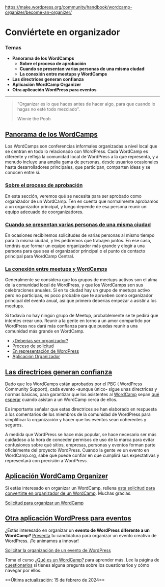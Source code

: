 https://make.wordpress.org/community/handbook/wordcamp-organizer/become-an-organizer/

# Conviértete en organizador

### Temas
- **Panorama de los WordCamps**
    - **Sobre el proceso de aprobación**
    - **Cuando se presentan varias personas de una misma ciudad**
    - **La conexión entre meetups y WordCamps**
- **Las directrices generan confianza**
- **Aplicación WordCamp Organizer**
- **Otra aplicación WordPress para eventos**

---

> "Organizar es lo que haces antes de hacer algo, para que cuando lo hagas no esté todo mezclado".
> 
> Winnie the Pooh

## [Panorama de los WordCamps](https://make.wordpress.org/community/handbook/wordcamp-organizer/become-an-organizer/#an-overview-of-wordcamps)

Los WordCamps son conferencias informales organizadas a nivel local que se centran en todo lo relacionado con WordPress. Cada WordCamp es diferente y refleja la comunidad local de WordPress a la que representa, y a menudo incluye una amplia gama de personas, desde usuarios ocasionales hasta desarrolladores principales, que participan, comparten ideas y se conocen entre sí.

### [Sobre el proceso de aprobación](https://make.wordpress.org/community/handbook/wordcamp-organizer/become-an-organizer/#about-the-approval-process)

En esta sección, veremos qué se necesita para ser aprobado como organizador de un WordCamp. Ten en cuenta que normalmente aprobamos a un organizador principal, y luego depende de esa persona reunir un equipo adecuado de coorganizadores.

### [Cuando se presentan varias personas de una misma ciudad](https://make.wordpress.org/community/handbook/wordcamp-organizer/become-an-organizer/#when-multiple-people-apply-from-one-city)

En ocasiones recibiremos solicitudes de varias personas al mismo tiempo para la misma ciudad, y les pediremos que trabajen juntos. En ese caso, tendrás que formar un equipo organizador más grande y elegir a una persona para que sea el organizador principal o el punto de contacto principal para WordCamp Central.

### [La conexión entre meetups y WordCamps](https://make.wordpress.org/community/handbook/wordcamp-organizer/become-an-organizer/#where-meetups-and-wordcamps-connect)

Generalmente se considera que los grupos de meetups activos son el alma de la comunidad local de WordPress, y que los WordCamps son sus celebraciones anuales. Si en tu ciudad hay un grupo de meetups activo pero no participas, es poco probable que te aprueben como organizador principal del evento anual, así que primero deberías empezar a asistir a los meetups.

Si todavía no hay ningún grupo de Meetup, probablemente se te pedirá que intentes crear uno. Reunir a la gente en torno a un amor compartido por WordPress nos dará más confianza para que puedas reunir a una comunidad más grande en WordCamp.

- [¿Deberías ser organizador?](https://make.wordpress.org/community/handbook/wordcamp-organizer-handbook/become-an-organizer/should-you-be-an-organizer/ "Should You Be an Organizer?")
- [Proceso de solicitud](https://make.wordpress.org/community/handbook/wordcamp-organizer-handbook/become-an-organizer/application-process/ "Application Process")
- [En representación de WordPress](https://make.wordpress.org/community/handbook/wordcamp-organizer-handbook/become-an-organizer/representing-wordpress/ "Representing WordPress")
- [Aplicación Organizador](https://make.wordpress.org/community/handbook/wordcamp-organizer-handbook/become-an-organizer/organizer-application/ "Organizer Application")

## [Las directrices generan confianza](https://make.wordpress.org/community/handbook/wordcamp-organizer/become-an-organizer/#guidelines-build-trust)

Dado que los WordCamps están aprobados por el PBC ( WordPress Community Support), cada evento -aunque único- sigue unas directrices y normas básicas, para garantizar que los asistentes al [WordCamp](http://central.wordcamp.org/schedule/) sepan [qué esperar](http://central.wordcamp.org/what-to-expect/) cuando asistan a un WordCamp cerca de ellos.

Es importante señalar que estas directrices se han elaborado en respuesta a los comentarios de los miembros de la comunidad de WordPress para simplificar la organización y hacer que los eventos sean coherentes y seguros.

A medida que WordPress se hace más popular, se hace necesario ser más cuidadoso a la hora de conceder permisos de uso de la marca para evitar confusiones sobre qué sitios, empresas, personas y eventos forman parte oficialmente del proyecto WordPress. Cuando la gente ve un evento en WordCamp.org, sabe que puede confiar en que cumplirá sus expectativas y representará con precisión a WordPress.

## [Aplicación WordCamp Organizer](https://make.wordpress.org/community/handbook/wordcamp-organizer/become-an-organizer/#wordcamp-organizer-application)

Si estás interesado en organizar un WordCamp, rellena [esta solicitud para convertirte en organizador de un WordCamp](https://central.wordcamp.org/wordcamp-organizer-application/). Muchas gracias.

[Solicitud para organizar un WordCamp](https://central.wordcamp.org/wordcamp-organizer-application/)

## [Otra aplicación WordPress para eventos](https://make.wordpress.org/community/handbook/wordcamp-organizer/become-an-organizer/#other-wordpress-event-application)

¿Estás interesado en organizar un **evento de WordPress diferente a un WordCamp?** [Presenta](https://wordpressdotorg.survey.fm/next-generation-of-wordpress-events) tu candidatura para organizar un evento creativo de WordPress. ¡Te animamos a innovar!

[Solicitar la organización de un evento de WordPress](https://central.wordcamp.org/event-organizer-application/)

Toma el curso [¿Qué es un WordCamp?](https://wordpress.org/contributor-training/quiz/what-is-a-wordcamp/) para aprender más. Lee la página de [cuestionarios](https://make.wordpress.org/community/handbook/wordcamp-organizer/quizzes/) si tienes alguna pregunta sobre los cuestionarios y cómo navegar por ellos.

==Última actualización: 15 de febrero de 2024==